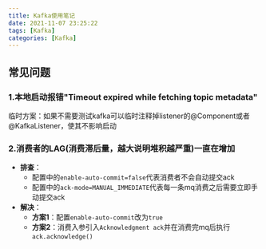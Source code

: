 ```yaml
---
title: Kafka使用笔记
date: 2021-11-07 23:25:22
tags: [Kafka]
categories: [Kafka]
---
```



## 常见问题
### 1.本地启动报错"Timeout expired while fetching topic metadata"
临时方案：如果不需要测试kafka可以临时注释掉listener的@Component或者@KafkaListener，使其不影响启动

### 2.消费者的LAG(消费滞后量，越大说明堆积越严重)一直在增加
* **排查**：
    * 配置中的`enable-auto-commit=false`代表消费者不会自动提交ack
    * 配置中的`ack-mode=MANUAL_IMMEDIATE`代表每一条mq消费之后需要立即手动提交ack
* **解决**：
    * **方案1**：配置`enable-auto-commit`改为`true`
    * **方案2**：消费入参引入`Acknowledgment ack`并在消费完mq后执行`ack.acknowledge()`
